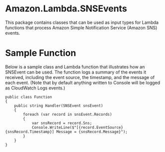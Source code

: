 # Amazon.Lambda.SNSEvents

This package contains classes that can be used as input types for Lambda functions that process Amazon Simple Notification Service (Amazon SNS) events. 

# Sample Function

Below is a sample class and Lambda function that illustrates how an SNSEvent can be used. The function logs a summary of the events it received, including the event source, the timestamp, and the message of each event. (Note that by default anything written to Console will be logged as CloudWatch Logs events.)

```
public class Function
{
    public string Handler(SNSEvent snsEvent)
    {
        foreach (var record in snsEvent.Records)
        {
            var snsRecord = record.Sns;
            Console.WriteLine($"[{record.EventSource} {snsRecord.Timestamp}] Message = {snsRecord.Message}");
        }
    }
}
```